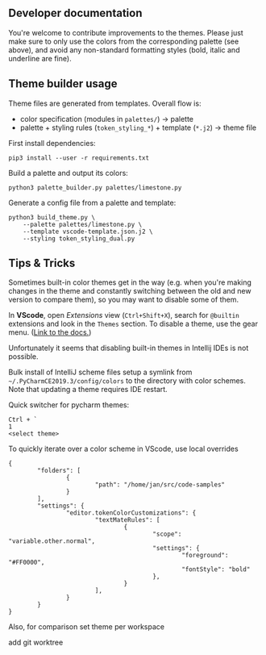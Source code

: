 Developer documentation
-----------------------

You're welcome to contribute improvements to the themes. Please just make sure
to only use the colors from the corresponding palette (see above), and avoid
any non-standard formatting styles (bold, italic and underline are fine).


## Theme builder usage

Theme files are generated from templates. Overall flow is:

- color specification (modules in `palettes/`) -> palette
- palette + styling rules (`token_styling_*`) + template (`*.j2`) -> theme file

First install dependencies:

    pip3 install --user -r requirements.txt

Build a palette and output its colors:

    python3 palette_builder.py palettes/limestone.py

Generate a config file from a palette and template:

    python3 build_theme.py \
        --palette palettes/limestone.py \
        --template vscode-template.json.j2 \
        --styling token_styling_dual.py


Tips & Tricks
-------------

Sometimes built-in color themes get in the way (e.g. when you're making changes
in the theme and constantly switching between the old and new version to
compare them), so you may want to disable some of them.

In **VScode**, open _Extensions_ view (`Ctrl+Shift+X`), search for `@builtin`
extensions and look in the `Themes` section. To disable a theme, use the gear
menu. ([Link to the
docs.](https://code.visualstudio.com/docs/getstarted/themes#_remove-default-themes))

Unfortunately it seems that disabling built-in themes in Intellij IDEs is not
possible.


Bulk install of IntelliJ scheme files
setup a symlink from `~/.PyCharmCE2019.3/config/colors` to the directory with color schemes. Note that updating a theme requires IDE restart.

Quick switcher for pycharm themes: 

    Ctrl + `
    1
    <select theme>


To quickly iterate over a color scheme in VScode, use local overrides

    {
            "folders": [
                    {
                            "path": "/home/jan/src/code-samples"
                    }
            ],
            "settings": {
                    "editor.tokenColorCustomizations": {
                            "textMateRules": [
                                    {
                                            "scope": "variable.other.normal",
                                            "settings": {
                                                    "foreground": "#FF0000",
                                                    "fontStyle": "bold"
                                            },
                                    }
                            ],
                    }
            }
    }



Also, for comparison set theme per workspace

add git worktree

